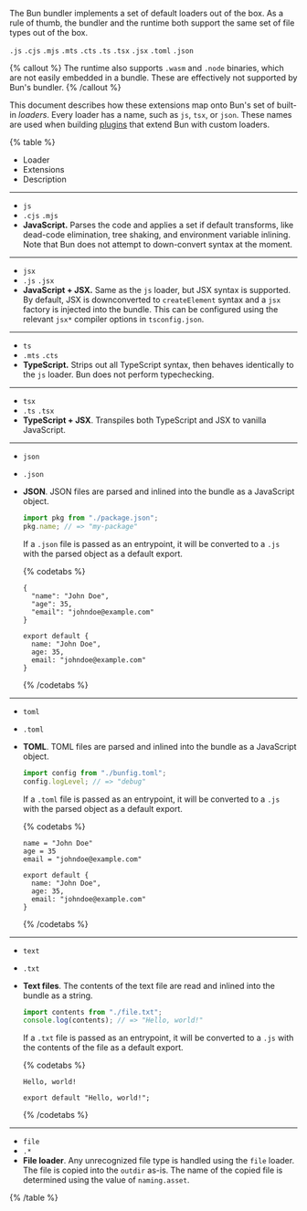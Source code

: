 The Bun bundler implements a set of default loaders out of the box. As a rule of thumb, the bundler and the runtime both support the same set of file types out of the box.

`.js` `.cjs` `.mjs` `.mts` `.cts` `.ts` `.tsx` `.jsx` `.toml` `.json`

{% callout %}
The runtime also supports `.wasm` and `.node` binaries, which are not easily embedded in a bundle. These are effectively not supported by Bun's bundler.
{% /callout %}

This document describes how these extensions map onto Bun's set of built-in _loaders_. Every loader has a name, such as `js`, `tsx`, or `json`. These names are used when building [plugins](/docs/bundler/plugins) that extend Bun with custom loaders.

{% table %}

- Loader
- Extensions
- Description

---

- `js`
- `.cjs` `.mjs`
- **JavaScript.** Parses the code and applies a set if default transforms, like dead-code elimination, tree shaking, and environment variable inlining. Note that Bun does not attempt to down-convert syntax at the moment.

---

- `jsx`
- `.js` `.jsx`
- **JavaScript + JSX.** Same as the `js` loader, but JSX syntax is supported. By default, JSX is downconverted to `createElement` syntax and a `jsx` factory is injected into the bundle. This can be configured using the relevant `jsx*` compiler options in `tsconfig.json`.

---

- `ts`
- `.mts` `.cts`
- **TypeScript.** Strips out all TypeScript syntax, then behaves identically to the `js` loader. Bun does not perform typechecking.

---

- `tsx`
- `.ts` `.tsx`
- **TypeScript + JSX**. Transpiles both TypeScript and JSX to vanilla JavaScript.

---

- `json`
- `.json`
- **JSON**. JSON files are parsed and inlined into the bundle as a JavaScript object.

  ```ts
  import pkg from "./package.json";
  pkg.name; // => "my-package"
  ```

  If a `.json` file is passed as an entrypoint, it will be converted to a `.js` with the parsed object as a default export.

  {% codetabs %}

  ```json#Input
  {
    "name": "John Doe",
    "age": 35,
    "email": "johndoe@example.com"
  }
  ```

  ```js#Output
  export default {
    name: "John Doe",
    age: 35,
    email: "johndoe@example.com"
  }
  ```

  {% /codetabs %}

---

- `toml`
- `.toml`
- **TOML**. TOML files are parsed and inlined into the bundle as a JavaScript object.

  ```ts
  import config from "./bunfig.toml";
  config.logLevel; // => "debug"
  ```

  If a `.toml` file is passed as an entrypoint, it will be converted to a `.js` with the parsed object as a default export.

  {% codetabs %}

  ```toml#Input
  name = "John Doe"
  age = 35
  email = "johndoe@example.com"
  ```

  ```js#Output
  export default {
    name: "John Doe",
    age: 35,
    email: "johndoe@example.com"
  }
  ```

  {% /codetabs %}

---

- `text`
- `.txt`
- **Text files**. The contents of the text file are read and inlined into the bundle as a string.

  ```ts
  import contents from "./file.txt";
  console.log(contents); // => "Hello, world!"
  ```

  If a `.txt` file is passed as an entrypoint, it will be converted to a `.js` with the contents of the file as a default export.

  {% codetabs %}

  ```txt#Input
  Hello, world!
  ```

  ```js#Output
  export default "Hello, world!";
  ```

  {% /codetabs %}

---

- `file`
- `.*`
- **File loader**. Any unrecognized file type is handled using the `file` loader. The file is copied into the `outdir` as-is. The name of the copied file is determined using the value of `naming.asset`.

{% /table %}

